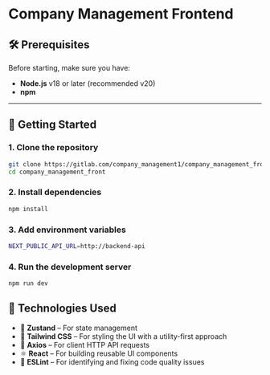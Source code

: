 # Company Management Frontend


## 🛠️ Prerequisites

Before starting, make sure you have:

- **Node.js** v18 or later (recommended v20)
- **npm**

---

## 🚀 Getting Started

### 1. Clone the repository

```bash
git clone https://gitlab.com/company_management1/company_management_front.git
cd company_management_front
```

### 2. Install dependencies

```bash
npm install
```

### 3. Add environment variables

```bash
NEXT_PUBLIC_API_URL=http://backend-api
```

### 4. Run the development server

```bash
npm run dev
```

## 🔧 Technologies Used

- 🐻 **Zustand** – For state management 
- 🎨 **Tailwind CSS** – For styling the UI with a utility-first approach
- 📡 **Axios** – For client HTTP API requests
- ⚛️ **React** – For building reusable UI components
- 🧹 **ESLint** – For identifying and fixing code quality issues

